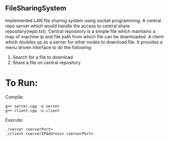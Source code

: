 ## FileSharingSystem

Implemented LAN file sharing system using socket programming.
A central repo server which would handle the access to central share repository(repo.txt). Central repository is a simple file which maintains a map of machine ip and file path from which file can be downloaded.
A client which doubles up as a server for other nodes to download file. It provides a menu driven interface to do the following: 

1. Search for a file to download 
2. Share a file on central repository 

# To Run:

Compile: 
  
    g++ server.cpp -o server
    g++ client.cpp -o client
    
Execute:

    ./server <serverPort>
    ./client <serverIPAddress> <serverPort>
